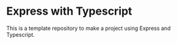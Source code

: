 # Express with Typescript

This is a template repository to make a project using Express and Typescript.
